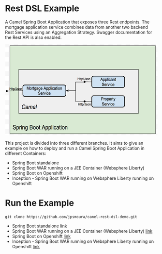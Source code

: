 # Rest DSL Example

A Camel Spring Boot Application that exposes three Rest endpoints. The mortgage application service combines data from another two backend Rest Services using an Aggregation Strategy. Swagger documentation for the Rest API is also enabled.

<img src="https://raw.githubusercontent.com/jpsmoura/camel-rest-dsl-demo/master/images/servicesDiagram.png" width="600" height="300">

This project is divided into three different branches. It aims to give an example on how to deploy and run a Camel Spring Boot Application in different Containers:

- Spring Boot standalone
- Spring Boot WAR running on a JEE Container (Websphere Liberty)
- Spring Boot on Openshift
- Inception - Spring Boot WAR running on Websphere Liberty running on Openshift

# Run the Example

`git clone https://github.com/jpsmoura/camel-rest-dsl-demo.git`

- Spring Boot standalone [link](https://github.com/jpsmoura/camel-rest-dsl-demo/blob/standalone/readme.md)
- Spring Boot WAR running on a JEE Container (Websphere Liberty) [link](https://github.com/jpsmoura/camel-rest-dsl-demo/blob/war-websphere/readme.md)
- Spring Boot on Openshift [link](https://github.com/jpsmoura/camel-rest-dsl-demo/blob/openshift/readme.md)
- Inception - Spring Boot WAR running on Websphere Liberty running on Openshift [link](https://github.com/jpsmoura/camel-rest-dsl-demo/blob/inception/readme.md)
